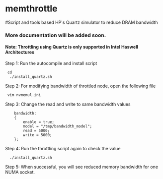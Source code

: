 # memthrottle

#Script and tools based HP's Quartz simulator to reduce DRAM bandwidth
### More documentation will be added soon.

#### Note: Throttling using Quartz is only supported in Intel Haswell Architectures
Step 1: Run the autocompile and install script
```
 cd 
  ./install_quartz.sh
```

Step 2: For modifying bandwidth of throttled node, open the following file

     vim nvmemul.ini

Step 3: Change the read and write to same bandwidth values

        bandwidth:
        {
            enable = true;
            model = "/tmp/bandwidth_model";
            read = 5000;
            write = 5000;
        };
Step 4: Run the throttling script again to check the value
```
  ./install_quartz.sh
```

Step 5: When successful, you will see reduced memory bandwidth for one NUMA socket.
